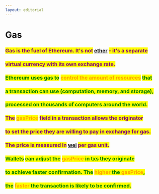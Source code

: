 ```yaml
---
layout: editorial
---
```


# Gas

### <mark style="color:purple;">Gas is the fuel of Ethereum. It's not</mark> [ether](ether-and-wei.md) <mark style="color:purple;">- it's a separate</mark>&#x20;

### <mark style="color:purple;">virtual currency with its own exchange rate.</mark>



### <mark style="color:green;">Ethereum uses gas to</mark> <mark style="color:orange;">control the amount of resources</mark> <mark style="color:green;">that</mark>&#x20;

### <mark style="color:green;">a transaction can use (computation, memory, and storage),</mark>&#x20;

### <mark style="color:green;">processed on thousands of computers around the world.</mark>&#x20;



### <mark style="color:purple;">The</mark> <mark style="color:orange;">gasPrice</mark> <mark style="color:purple;">field in a transaction allows the originator</mark>&#x20;

### <mark style="color:purple;">to set the price they are willing to pay in exchange for gas.</mark>&#x20;

### <mark style="color:purple;">The price is measured in</mark> [wei](ether-and-wei.md) <mark style="color:purple;">per gas unit.</mark>



### <mark style="color:green;"></mark>[<mark style="color:green;">Wallets</mark>](wallets.md) <mark style="color:green;">can adjust the</mark> <mark style="color:green;"></mark><mark style="color:green;"><mark style="color:orange;">gasPrice<mark style="color:orange;"></mark> <mark style="color:green;"></mark><mark style="color:green;">in txs they originate</mark>&#x20;

### <mark style="color:green;">to achieve faster confirmation. The</mark> <mark style="color:green;"></mark><mark style="color:green;"><mark style="color:orange;">higher<mark style="color:orange;"></mark> <mark style="color:green;"></mark><mark style="color:green;">the</mark> <mark style="color:green;"></mark><mark style="color:green;"><mark style="color:orange;">gasPrice<mark style="color:orange;"></mark><mark style="color:green;">,</mark>&#x20;

### <mark style="color:green;">the</mark> <mark style="color:green;"></mark><mark style="color:green;"><mark style="color:orange;">faster<mark style="color:orange;"></mark> <mark style="color:green;"></mark><mark style="color:green;">the transaction is likely to be confirmed.</mark>&#x20;

